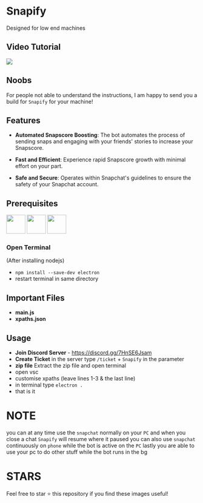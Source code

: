 # Snapify
Designed for low end machines


## Video Tutorial


<a href="https://www.youtube.com/watch?v=Bak2GIxqvUQ"><img src="https://user-images.githubusercontent.com/82535503/220074013-892ed57c-b435-46a5-9fc5-e2ff86e4fabc.png"></a>    



## Noobs
For people not able to understand the instructions, I am happy to send you a build for `Snapify` for your machine!

## Features

- **Automated Snapscore Boosting**: The bot automates the process of sending snaps and engaging with your friends' stories to increase your Snapscore.
  
- **Fast and Efficient**: Experience rapid Snapscore growth with minimal effort on your part.
  
- **Safe and Secure**: Operates within Snapchat's guidelines to ensure the safety of your Snapchat account.

## Prerequisites

<p align="left">
    <img src="https://uxwing.com/wp-content/themes/uxwing/download/brands-and-social-media/visual-studio-code-icon.png" width="50px">
    <img src="https://upload.wikimedia.org/wikipedia/commons/thumb/9/91/Electron_Software_Framework_Logo.svg/2048px-Electron_Software_Framework_Logo.svg.png" width="50px">
    <img src="https://static-00.iconduck.com/assets.00/node-js-icon-454x512-nztofx17.png" width="50px">

</p>

### Open Terminal
(After installing nodejs)
- `npm install --save-dev electron`
- restart terminal in same directory


## Important Files

- **main.js**
- **xpaths.json**

## Usage
- **Join Discord Server** - https://discord.gg/7HnSE6Jsam
- **Create Ticket** in the server type `/ticket` + `Snapify` in the parameter
- **zip file** Extract the zip file and open terminal
- open vsc
- customise xpaths (leave lines 1-3 & the last line)
- in terminal type `electron .`
- that is it

# NOTE
you can at any time use the `snapchat` normally on your `PC` and when you close a chat `Snapify` will  resume where it paused
you can also use `snapchat` continuously on `phone` while the bot is active on the `PC`
lastly you are able to use your pc to do other stuff while the bot runs in the bg

# STARS
Feel free to star ⭐ this repository if you find these images useful!
